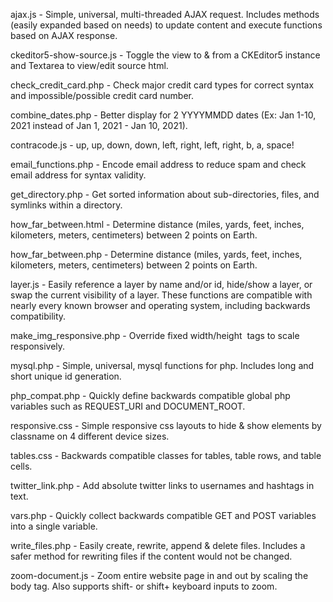ajax.js - Simple, universal, multi-threaded AJAX request. Includes methods (easily expanded based on needs) to update content and execute functions based on AJAX response.

ckeditor5-show-source.js - Toggle the view to & from a CKEditor5 instance and Textarea to view/edit source html.

check_credit_card.php - Check major credit card types for correct syntax and impossible/possible credit card number.

combine_dates.php - Better display for 2 YYYYMMDD dates (Ex: Jan 1-10, 2021 instead of Jan 1, 2021 - Jan 10, 2021).

contracode.js - up, up, down, down, left, right, left, right, b, a, space!

email_functions.php - Encode email address to reduce spam and check email address for syntax validity.

get_directory.php - Get sorted information about sub-directories, files, and symlinks within a directory.

how_far_between.html - Determine distance (miles, yards, feet, inches, kilometers, meters, centimeters) between 2 points on Earth.

how_far_between.php - Determine distance (miles, yards, feet, inches, kilometers, meters, centimeters) between 2 points on Earth.

layer.js - Easily reference a layer by name and/or id, hide/show a layer, or swap the current visibility of a layer. These functions are compatible with nearly every known browser and operating system, including backwards compatibility.

make_img_responsive.php - Override fixed width/height <img> tags to scale responsively.

mysql.php - Simple, universal, mysql functions for php. Includes long and short unique id generation.

php_compat.php - Quickly define backwards compatible global php variables such as REQUEST_URI and DOCUMENT_ROOT.

responsive.css - Simple responsive css layouts to hide & show elements by classname on 4 different device sizes.

tables.css - Backwards compatible classes for tables, table rows, and table cells.

twitter_link.php - Add absolute twitter links to usernames and hashtags in text.

vars.php - Quickly collect backwards compatible GET and POST variables into a single variable.

write_files.php - Easily create, rewrite, append & delete files. Includes a safer method for rewriting files if the content would not be changed.

zoom-document.js - Zoom entire website page in and out by scaling the body tag. Also supports shift- or shift+ keyboard inputs to zoom.
